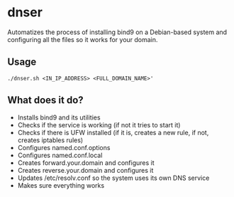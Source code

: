 # dnser
Automatizes the process of installing bind9 on a Debian-based system and configuring all the files so it works for your domain.

## Usage
`./dnser.sh <IN_IP_ADDRESS> <FULL_DOMAIN_NAME>'`

## What does it do?
* Installs bind9 and its utilities
* Checks if the service is working (if not it tries to start it)
* Checks if there is UFW installed (if it is, creates a new rule, if not, creates iptables rules)
* Configures named.conf.options
* Configures named.conf.local
* Creates forward.your.domain and configures it
* Creates reverse.your.domain and configures it
* Updates /etc/resolv.conf so the system uses its own DNS service
* Makes sure everything works
